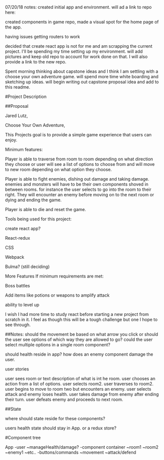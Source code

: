 07/20/18 notes:
created initial app and environment. will ad a link to repo here:

created components in game repo, made a visual spot for the home page of the app.

having issues getting routers to work

decided that create react app is not for me and am scrapping the current project. I'll be spending my time setting up my environment. will add pictures and keep old repo to account for work done on that. I will also provide a link to the new repo.



Spent morning thinking about capstone ideas and I think I am settling with a choose your own adventure game. will spend more time white boarding and sketching up ideas.
will begin writing out capstone proposal idea and add to this readme.


#Project Description

##Proposal

Jared Lutz,

Choose Your Own Adventure,

This Projects goal is to provide a simple game experience that users can enjoy.

Minimum features:

  Player is able to traverse from room to room depending on what direction they choose or user will see a list of options to choose from and will move to new room depending on what option they choose.

  Player is able to fight enemies, dishing out damage and taking damage.
  enemies and monsters will have to be their own components shoved in between rooms.
  for instance the user selects to go into the room to their right. They will encounter an enemy before moving on to the next room or dying and ending the game.

  Player is able to die and reset the game.


Tools being used for this project:

  create react app?

  React-redux

  CSS

  Webpack

  Bulma? (still deciding)

More Features If minimum requirements are met:

  Boss battles

  Add items like potions or weapons to amplify attack


  ability to level up

I wish I had more time to study react before starting a new project from scratch in it. I feel as though this will be a tough challenge but one I hope to see through.





##Notes:
should the movement be based on what arrow you click or should the user see options of which way they are allowed to go? could the user select multiple options in a single room component?

should health reside in app? how does an enemy component damage the user.

user stories

user sees room or text description of what is int he room.
user chooses an action from a list of options.
user selects room2. user traverses to room2.
user begins to move to room two but encounters an enemy.
user selects attack and enemy loses health.
user takes damage from enemy after ending their turn.
user defeats enemy and proceeds to next room.

##State

where should state reside for these components?


users health state should stay in App. or a redux store?

#Component tree

App
-user
  ~manageHealth/damage?
-component container
  ~room1
  ~room2
  ~enemy1
  ~etc..
-buttons/commands
  ~movement
  ~attack/defend
